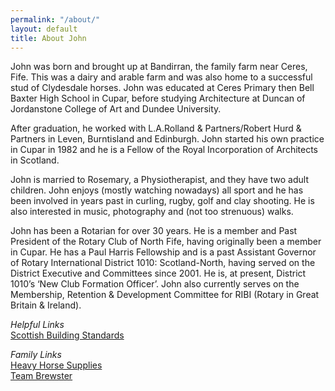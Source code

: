 ```yaml
---
permalink: "/about/"
layout: default
title: About John
---
```

John was born and brought up at Bandirran, the family farm near Ceres, Fife. This was a dairy and arable farm and was also home to a successful stud of Clydesdale horses. John was educated at Ceres Primary then Bell Baxter High School in Cupar, before studying Architecture at Duncan of Jordanstone College of Art and Dundee University.

After graduation, he worked with L.A.Rolland & Partners/Robert Hurd & Partners in Leven, Burntisland and Edinburgh. John started his own practice in Cupar in 1982 and he is a Fellow of the Royal Incorporation of Architects in Scotland. 

John is married to Rosemary, a Physiotherapist, and they have two adult children. John enjoys (mostly watching nowadays) all sport and he has been involved in years past in curling, rugby, golf and clay shooting. He is also interested in music, photography and (not too strenuous) walks.

John has been a Rotarian for over 30 years. He is a member and Past President of the Rotary Club of North Fife, having originally been a member in Cupar. He has a Paul Harris Fellowship and is a past Assistant Governor of Rotary International District 1010: Scotland-North, having served on the District Executive and Committees since 2001. He is, at present, District 1010’s ‘New Club Formation Officer’. John also currently serves on the Membership, Retention & Development Committee for RIBI (Rotary in Great Britain & Ireland).

*Helpful Links*    
[Scottish Building Standards](http://www.gov.scot/Topics/Built-Environment/Building/Building-standards)

*Family Links*    
[Heavy Horse Supplies](http://www.heavyhorsesupplies.co.uk/)    
[Team Brewster](https://www.facebook.com/pages/Team-Brewster/758729060851763)